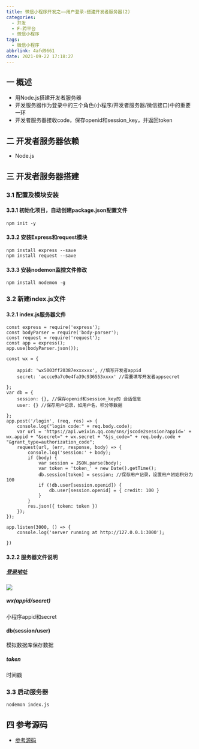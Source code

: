 ```yaml
---
title: 微信小程序开发之——用户登录-搭建开发者服务器(2)
categories:
  - 开发
  - F-跨平台
  - 微信小程序
tags:
  - 微信小程序
abbrlink: 4afd9661
date: 2021-09-22 17:18:27
---
```

## 一 概述

* 用Node.js搭建开发者服务器
* 开发服务器作为登录中的三个角色(小程序/开发者服务器/微信接口)中的重要一环
* 开发者服务器接收code，保存openid和session_key，并返回token

<!--more-->

## 二 开发者服务器依赖

* Node.js

## 三 开发者服务器搭建

### 3.1 配置及模块安装

#### 3.3.1 初始化项目，自动创建package.json配置文件

```
npm init -y
```

#### 3.3.2 安装Express和request模块

```
npm install express --save
npm install request --save
```

#### 3.3.3 安装nodemon监控文件修改

```
npm install nodemon -g
```

### 3.2 新建index.js文件

#### 3.2.1 index.js服务器文件

```
const express = require('express');
const bodyParser = require('body-parser');
const request = require('request');
const app = express();
app.use(bodyParser.json());

const wx = {

    appid: 'wx5003ff20387exxxxxx', //填写开发者appid
    secret: 'accce9a7c0e4fa39c936553xxxx' //需要填写开发者appsecret

};
var db = {
    session: {}, //保存openid和session_key的 会话信息
    user: {} //保存用户记录，如用户名，积分等数据

};
app.post('/login', (req, res) => {
    console.log("login code:" + req.body.code);
    var url = 'https://api.weixin.qq.com/sns/jscode2session?appid=' + wx.appid + "&secret=" + wx.secret + "&js_code=" + req.body.code + "&grant_type=authorization_code";
    request(url, (err, response, body) => {
        console.log('session:' + body);
        if (body) {
            var session = JSON.parse(body);
            var token = 'token_' + new Date().getTime();
            db.session[token] = session; //保存用户记录，设置用户初始积分为100
            if (!db.user[session.openid]) {
                db.user[session.openid] = { credit: 100 }
            }
        }
        res.json({ token: token })
    });
});

app.listen(3000, () => {
    console.log('server running at http://127.0.0.1:3000');

})
```

#### 3.2.2 服务器文件说明

##### [登录地址][00]
![][1]

##### wx(appid/secret)

小程序appid和secret

#### db(session/user)

模拟数据库保存数据

##### token

时间戳

### 3.3 启动服务器

```
nodemon index.js
```

## 四 参考源码
* [参考源码](https://download.csdn.net/download/Calvin_zhou/29624664)



[00]:https://developers.weixin.qq.com/miniprogram/dev/api-backend/open-api/login/auth.code2Session.html#%E8%AF%B7%E6%B1%82%E5%9C%B0%E5%9D%80
[1]:https://cdn.jsdelivr.net/gh/PGzxc/CDN/blog-wechat/wechat-login-code2session.png